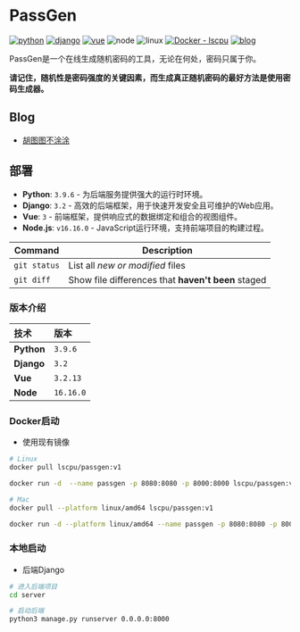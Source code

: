 # PassGen

[![python](https://img.shields.io/badge/Python-3.9-3776AB.svg?style=flat&logo=python&logoColor=white)](https://www.python.org)
[![django](https://img.shields.io/badge/Django-3.2-0077C6.svg?style=flat&logo=django&logoColor=white)](https://www.djangoproject.com)
[![vue](https://img.shields.io/badge/Vue-3.2.13-0077C6.svg?style=flat&logo=vue&logoColor=white)](https://vuejs.org)
![node](https://img.shields.io/badge/Node.js-16.16.0-0077C6.svg?style=flat&logo=node&logoColor=white)
![linux](https://img.shields.io/badge/Linux-aliyun-0077C6.svg?style=flat&logo=linux&logoColor=white)
[![Docker - lscpu](https://img.shields.io/badge/Docker-lscpu-2496ed?logo=docker&logoColor=white)](https://hub.docker.com/r/lscpu/passgen)
[![blog](https://img.shields.io/badge/Blog-胡图图不涂涂-0077C6.svg?style=flat&logo=blog&logoColor=white)](https://ext4.cn)


PassGen是一个在线生成随机密码的工具，无论在何处，密码只属于你。

**请记住，随机性是密码强度的关键因素，而生成真正随机密码的最好方法是使用密码生成器。**


## Blog

* [胡图图不涂涂](https://ext4.cn)

## 部署
- **Python**: `3.9.6` - 为后端服务提供强大的运行时环境。
- **Django**: `3.2` - 高效的后端框架，用于快速开发安全且可维护的Web应用。
- **Vue**: `3` - 前端框架，提供响应式的数据绑定和组合的视图组件。
- **Node.js**: `v16.16.0` - JavaScript运行环境，支持前端项目的构建过程。

| Command | Description |
| --- | --- |
| `git status` | List all *new or modified* files |
| `git diff` | Show file differences that **haven't been** staged |


### 版本介绍

| 技术      | 版本      |
|:----------|:---------|
| **Python** | `3.9.6`  |
| **Django** | `3.2`    |
| **Vue**    | `3.2.13` |
| **Node**   | `16.16.0`|

### Docker启动

- 使用现有镜像
```bash
# Linux
docker pull lscpu/passgen:v1

docker run -d  --name passgen -p 8080:8080 -p 8000:8000 lscpu/passgen:v1

# Mac
docker pull --platform linux/amd64 lscpu/passgen:v1

docker run -d --platform linux/amd64 --name passgen -p 8080:8080 -p 8000:8000 lscpu/passgen:v1
```

### 本地启动
* 后端Django

```bash
# 进入后端项目
cd server

# 启动后端
python3 manage.py runserver 0.0.0.0:8000
```